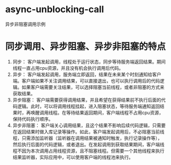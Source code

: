 # async-unblocking-call
异步非阻塞调用示例

# 同步调用、异步阻塞、异步非阻塞的特点

1. 同步： 
	客户端发起调用，线程处于运行状态，同步等待服务端返回结果。期间线程一直占用cpu资源，并且没有机会执行调用后代码。
2. 异步：
	客户端发起调用，服务端立即返回，结果在未来某个时刻通知给客户端。客户端如果不关注调用结果，可以直接退出，也可以执行调用后的代码逻辑。如果客户端需要关注结果，可以选择阻塞当前线程，或者非阻塞的方式来获取结果。
3. 异步阻塞：
	客户端需要获得调用结果，并且希望在获得结果前不执行后面的代码逻辑。此时，可以将调用线程挂起，进入阻塞状态，等待服务端通知返回结果时，再唤醒调用线程。在等待结果返回期间，客户端线程不占用cpu资源，保持代码执行顺序。
4. 异步非阻塞：
	客户端关心调用结果，且这个结果不影响后续代码逻辑，只需要在返回结果时做入库记录等操作。如此，客户端发起调用后，不必阻塞当前线程，只需添加监听器（监听器在调用结果被通知时触发，执行记录操作等），然后执行后面的代码逻辑，或者退出。在发起调用到获取结果期间，客户端线程不因为本次调用占用线程资源，且不阻塞线程。但需要一个其他线程来执行结果监听器，实际应用中，可以使用客户端的线程池来执行。
